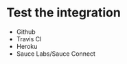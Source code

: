 # Test the integration
- Github
- Travis CI
- Heroku
- Sauce Labs/Sauce Connect

<script src="https://saucelabs.com/job-embed/e222d67ec9634ad2ab95f169404c3e8d.js">
</script>
